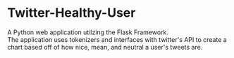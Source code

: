 # Twitter-Healthy-User
A Python web application utilzing the Flask Framework.  
The application uses tokenizers and interfaces with twitter's API to create a chart based off of how nice, mean, and neutral a user's tweets are.
